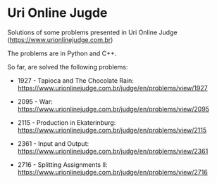 # Uri Online Jugde
Solutions of some problems presented in Uri Online Judge (https://www.urionlinejudge.com.br)

The problems are in Python and C++. 

So far, are solved the following problems:

- 1927 - Tapioca and The Chocolate Rain: https://www.urionlinejudge.com.br/judge/en/problems/view/1927

- 2095 - War: https://www.urionlinejudge.com.br/judge/en/problems/view/2095

- 2115 - Production in Ekaterinburg: https://www.urionlinejudge.com.br/judge/en/problems/view/2115

- 2361 - Input and Output: https://www.urionlinejudge.com.br/judge/en/problems/view/2361

- 2716 - Splitting Assignments II: https://www.urionlinejudge.com.br/judge/en/problems/view/2716
